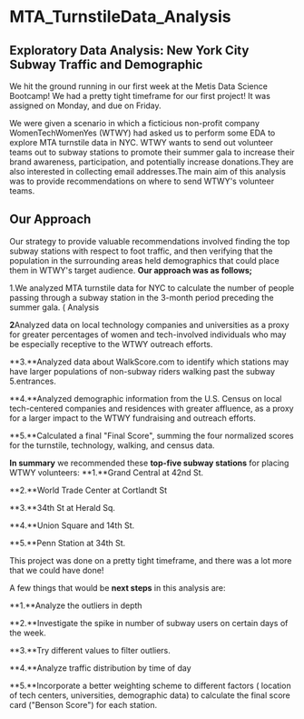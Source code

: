 # MTA_TurnstileData_Analysis

## Exploratory Data Analysis: New York City Subway Traffic and Demographic
We hit the ground running in our first week at the Metis Data Science Bootcamp!
We had a pretty tight timeframe for our first project! It was assigned on Monday, and due on Friday.

We were given a scenario in which a ficticious non-profit company WomenTechWomenYes (WTWY) had asked us to perform some EDA to explore MTA turnstile data in NYC. WTWY wants to send out volunteer teams out to subway stations to promote their summer gala to increase their brand awareness, participation, and potentially increase donations.They are also interested in collecting email addresses.The main aim of this analysis was to provide recommendations on where to send WTWY's volunteer teams.

## Our Approach
Our strategy to provide valuable recommendations involved finding the top subway stations with respect to foot traffic, and then verifying that the population in the surrounding areas held demographics that could place them in WTWY's target audience.
**Our approach was as follows;**

1.We analyzed MTA turnstile data for NYC to calculate the  number of people passing through a subway station in the 3-month period preceding the summer gala. ( Analysis 

**2**Analyzed data on local technology companies and universities as a proxy for greater percentages of women and tech-involved individuals   who may be especially receptive to the WTWY outreach efforts.

**3.**Analyzed data about WalkScore.com to identify which stations may have larger populations of non-subway riders walking past the subway 5.entrances.

**4.**Analyzed demographic information from the U.S. Census on local tech-centered companies and residences with greater affluence, as a proxy for a larger impact to the WTWY fundraising and outreach efforts.

**5.**Calculated a final "Final Score", summing the four normalized scores for the turnstile, technology, walking, and census data.

**In summary** we recommended these **top-five subway stations** for placing WTWY volunteers:
**1.**Grand Central at 42nd St.

**2.**World Trade Center at Cortlandt St

**3.**34th St at Herald Sq.

**4.**Union Square and 14th St.

**5.**Penn Station at 34th St.


This project was done on a pretty tight timeframe, and there was a lot more that we could have done!

A few things that would be **next steps** in this analysis are:

**1.**Analyze the outliers in depth

**2.**Investigate the spike in number of subway users on certain days of the week.

**3.**Try different values to filter outliers.

**4.**Analyze traffic distribution by time of day

**5.**Incorporate a better weighting scheme to different factors ( location of tech centers, universities, demographic data) to calculate the final  score card ("Benson Score") for each station.
